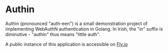 # Authin

Authin (pronounced "auth-een") is a small demonstration project of implementing WebAuthN authentication in Golang. In Irish, the "in" suffix is diminutive - "authin" thus means "little auth".

A public instance of this application is accessible on [Fly.io](https://authin.fly.dev)

